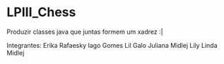 # LPIII_Chess
Produzir classes java que juntas formem um xadrez :|

  Integrantes:
      Erika Rafaesky
      Iago Gomes
      Lil Galo
      Juliana Midlej
      Lily Linda Midlej   
